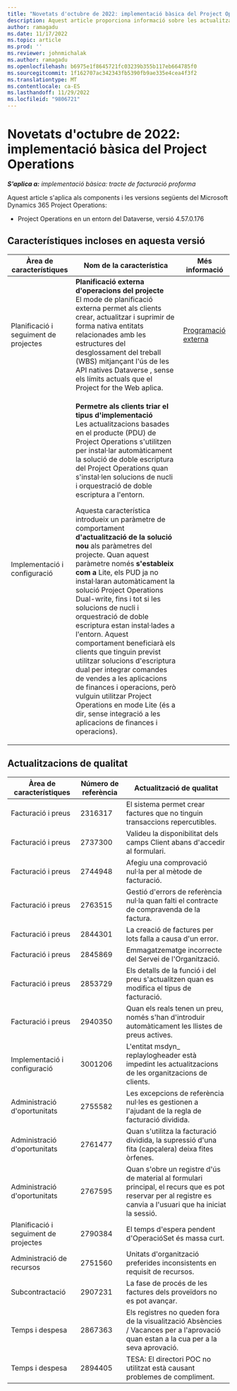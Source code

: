 ```yaml
---
title: "Novetats d'octubre de 2022: implementació bàsica del Project Operations"
description: Aquest article proporciona informació sobre les actualitzacions de qualitat disponibles a la versió d'octubre de 2022 de la implementació del Microsoft Dynamics 365 Project Operations lite.
author: ramagadu
ms.date: 11/17/2022
ms.topic: article
ms.prod: ''
ms.reviewer: johnmichalak
ms.author: ramagadu
ms.openlocfilehash: b6975e1f8645721fc03239b355b117eb664785f0
ms.sourcegitcommit: 1f162707ac342343fb5390fb9ae335e4cea4f3f2
ms.translationtype: MT
ms.contentlocale: ca-ES
ms.lasthandoff: 11/29/2022
ms.locfileid: "9806721"
---
```

# <a name="whats-new-october-2022---project-operations-lite-deployment"></a>Novetats d'octubre de 2022: implementació bàsica del Project Operations

_**S'aplica a:** implementació bàsica: tracte de facturació proforma_

Aquest article s'aplica als components i les versions següents del Microsoft Dynamics 365 Project Operations:

- Project Operations en un entorn del Dataverse, versió 4.57.0.176

## <a name="features-included-in-this-release"></a>Característiques incloses en aquesta versió

| Àrea de característiques | Nom de la característica | Més informació |
| --- | --- | --- |
| Planificació i seguiment de projectes | **Planificació externa d'operacions del projecte**<br>El mode de planificació externa permet als clients crear, actualitzar i suprimir de forma nativa entitats relacionades amb les estructures del desglossament del treball (WBS) mitjançant l'ús de les API natives Dataverse , sense els límits actuals que el Project for the Web aplica. | [Programació externa](/dynamics365/project-operations/project-management/external-scheduling) |
| Implementació i configuració | <p>**Permetre als clients triar el tipus d'implementació**<br>Les actualitzacions basades en el producte (PDU) de Project Operations s'utilitzen per instal·lar automàticament la solució de doble escriptura del Project Operations quan s'instal·len solucions de nucli i orquestració de doble escriptura a l'entorn.</p><p>Aquesta característica introdueix un paràmetre de comportament **d'actualització de la solució nou** als paràmetres del projecte. Quan aquest paràmetre només **s'estableix com a** Lite, els PUD ja no instal·laran automàticament la solució Project Operations Dual-write, fins i tot si les solucions de nucli i orquestració de doble escriptura estan instal·lades a l'entorn. Aquest comportament beneficiarà els clients que tinguin previst utilitzar solucions d'escriptura dual per integrar comandes de vendes a les aplicacions de finances i operacions, però vulguin utilitzar Project Operations en mode Lite (és a dir, sense integració a les aplicacions de finances i operacions).</p> | |

## <a name="quality-updates"></a>Actualitzacions de qualitat

| Àrea de característiques | Número de referència | Actualització de qualitat |
| --- | --- | --- |
| Facturació i preus | 2316317 | El sistema permet crear factures que no tinguin transaccions repercutibles. |
| Facturació i preus | 2737300 | Valideu la disponibilitat dels camps Client abans d'accedir al formulari. |
| Facturació i preus | 2744948 | Afegiu una comprovació nul·la per al mètode de facturació. |
| Facturació i preus | 2763515 | Gestió d'errors de referència nul·la quan falti el contracte de compravenda de la factura. |
| Facturació i preus | 2844301 | La creació de factures per lots falla a causa d'un error. |
| Facturació i preus | 2845869 | Emmagatzematge incorrecte del Servei de l'Organització. |
| Facturació i preus | 2853729 | Els detalls de la funció i del preu s'actualitzen quan es modifica el tipus de facturació. |
| Facturació i preus | 2940350 | Quan els reals tenen un preu, només s'han d'introduir automàticament les llistes de preus actives. |
| Implementació i configuració | 3001206 | L'entitat msdyn\_ replaylogheader està impedint les actualitzacions de les organitzacions de clients. |
| Administració d'oportunitats | 2755582 | Les excepcions de referència nul·les es gestionen a l'ajudant de la regla de facturació dividida. |
| Administració d'oportunitats | 2761477 | Quan s'utilitza la facturació dividida, la supressió d'una fita (capçalera) deixa fites òrfenes. |
| Administració d'oportunitats | 2767595 | Quan s'obre un registre d'ús de material al formulari principal, el recurs que es pot reservar per al registre es canvia a l'usuari que ha iniciat la sessió. |
| Planificació i seguiment de projectes | 2790384 | El temps d'espera pendent d'OperacióSet és massa curt. |
| Administració de recursos | 2751560 | Unitats d'organització preferides inconsistents en requisit de recursos. |
| Subcontractació | 2907231 | La fase de procés de les factures dels proveïdors no es pot avançar. |
| Temps i despesa | 2867363 | Els registres no queden fora de la visualització Absències / Vacances per a l'aprovació quan estan a la cua per a la seva aprovació. |
| Temps i despesa | 2894405 | TESA: El directori POC no utilitzat està causant problemes de compliment. |
